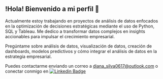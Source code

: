 ## !Hola! Bienvenido a mi perfil 👋
Actualmente estoy trabajando en proyectos de análisis de datos enfocados en la optimización de decisiones estratégicas mediante el uso de Python, SQL y Tableau. Me dedico a transformar datos complejos en insights accionables para impulsar el crecimiento empresarial.

Pregúntame sobre análisis de datos, visualización de datos, creación de dashboards, modelos predictivos y cómo integrar el análisis de datos en la estrategia empresarial.

Puedes contactarme enviando un correo a [diana_silva0617@outlook.com](mailto:diana_silva0617@outlook.com) o conectar conmigo en [![Linkedin Badge](https://img.shields.io/badge/-Noelia-blue?style=flat&logo=Linkedin&logoColor=white)](https://www.linkedin.com/in/desilva617/)



<!--
**desilva617/desilva617** is a ✨ _special_ ✨ repository because its `README.md` (this file) appears on your GitHub profile.

Here are some ideas to get you started:

- 🔭 I’m currently working on ...
- 🌱 I’m currently learning ...
- 👯 I’m looking to collaborate on ...
- 🤔 I’m looking for help with ...
- 💬 Ask me about ...
- 📫 How to reach me: ...
- 😄 Pronouns: ...
- ⚡ Fun fact: ...
-->
